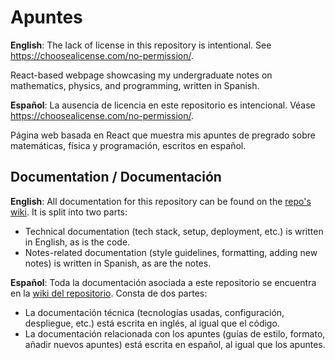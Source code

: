 # Apuntes

**English**:
The lack of license in this repository is intentional. See https://choosealicense.com/no-permission/.

React-based webpage showcasing my undergraduate notes on mathematics, physics, and programming, written in Spanish.

**Español**:
La ausencia de licencia en este repositorio es intencional. Véase https://choosealicense.com/no-permission/.

Página web basada en React que muestra mis apuntes de pregrado sobre matemáticas, física y programación, escritos en español.

## Documentation / Documentación

**English**:
All documentation for this repository can be found on the [repo's wiki](https://github.com/fedemelo/apuntes/wiki). It is split into two parts:
- Technical documentation (tech stack, setup, deployment, etc.) is written in English, as is the code.
- Notes-related documentation (style guidelines, formatting, adding new notes) is written in Spanish, as are the notes.

**Español**:
Toda la documentación asociada a este repositorio se encuentra en la [wiki del repositorio](https://github.com/fedemelo/apuntes/wiki). Consta de dos partes:
- La documentación técnica (tecnologías usadas, configuración, despliegue, etc.) está escrita en inglés, al igual que el código.
- La documentación relacionada con los apuntes (guías de estilo, formato, añadir nuevos apuntes) está escrita en español, al igual que los apuntes.
